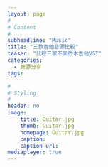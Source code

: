 ```yaml
---
layout: page
#
# Content
#
subheadline: "Music"
title: "三款吉他音源比較"
teaser: "比較三家不同的木吉他VST"
categories:
  - 資源分享
tags:

#
# Styling
#
header: no
image:
    title: Guitar.jpg
    thumb: Guitar.jpg
    homepage: Guitar.jpg
    caption: 
    caption_url: 
mediaplayer: true
---
```

